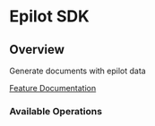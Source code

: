 # Epilot SDK

## Overview

Generate documents with epilot data

[Feature Documentation](https://docs.epilot.io/docs/files/document-generation)


### Available Operations

